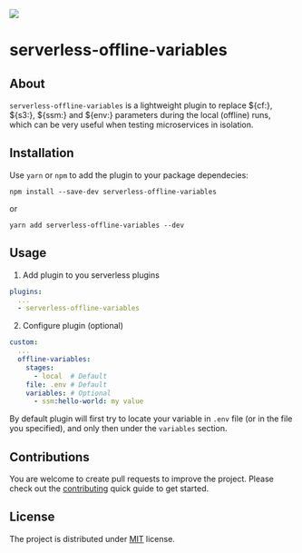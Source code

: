 ![](https://travis-ci.org/pandomic/serverless-offline-variables.svg?branch=master)

# serverless-offline-variables

## About

`serverless-offline-variables` is a lightweight plugin to replace ${cf:}, ${s3:}, ${ssm:} and ${env:}
parameters during the local (offline) runs, which can be very useful when testing microservices in isolation.

## Installation

Use `yarn` or `npm` to add the plugin to your package dependecies:

```
npm install --save-dev serverless-offline-variables
```

or

```
yarn add serverless-offline-variables --dev
```

## Usage

1. Add plugin to you serverless plugins

```yaml
plugins:
  ...
  - serverless-offline-variables
```

2. Configure plugin (optional)

```yaml
custom:
  ...
  offline-variables:
    stages:
      - local  # Default
    file: .env # Default
    variables: # Optional
      - ssm:hello-world: my value
```

By default plugin will first try to locate your variable in `.env` file
(or in the file you specified), and only then under the `variables` section.

## Contributions

You are welcome to create pull requests to improve the project. Please check out
the [contributing](https://github.com/pandomic/serverless-offline-variables/blob/master/CONTRIBUTING.md)
quick guide to get started.

## License

The project is distributed under [MIT](https://github.com/pandomic/serverless-offline-variables/blob/master/LICENSE) license.
